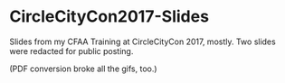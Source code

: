 # CircleCityCon2017-Slides

Slides from my CFAA Training at CircleCityCon 2017, mostly. Two slides were redacted for public posting.

(PDF conversion broke all the gifs, too.)
